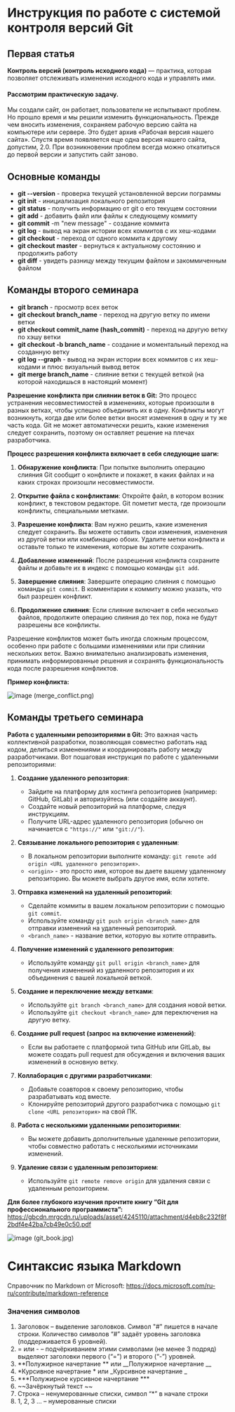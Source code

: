 # Инструкция по работе с системой контроля версий Git

## Первая статья

**Контроль версий (контроль исходного кода)** — практика, которая позволяет отслеживать
изменения исходного кода и управлять ими.

#### **Рассмотрим практическую задачу.**
Мы создали сайт, он работает, пользователи не испытывают проблем. Но прошло время и мы
решили изменить функциональность. Прежде чем вносить изменения, сохраняем рабочую версию
сайта на компьютере или сервере. Это будет архив «Рабочая версия нашего сайта». Спустя время
появляется еще одна версия нашего сайта, допустим, 2.0. При возникновении проблем всегда
можно откатиться до первой версии и запустить сайт заново.

## Основные команды

* **git --version** - проверка текущей установленной
версии пограммы
* **git init** - инициализация локального репозитория
* **git status** - получить информацию от git о его текущем состоянии
* **git add** - добавить файл или файлы к следующему коммиту
* **git commit** -m "new message" - создание коммита
* **git log** - вывод на экран истории всех коммитов с их хеш-кодами
* **git checkout** - переход от одного коммита к другому
* **git checkout master** - вернуться к актуальному состоянию и продолжить работу
* **git diff** - увидеть разницу между текущим файлом и закоммиченным файлом

## Команды второго семинара

* **git branch** - просмотр всех веток
* **git checkout branch_name** - переход на другую ветку по имени ветки
* **git checkout commit_name (hash_commit)** - переход на другую ветку по хэшу ветки
* **git checkout -b branch_name** - создание и моментальный переход на созданную ветку
* **git log --graph** - вывод на экран истории всех коммитов с их хеш-кодами и плюс визуальный вывод веток
* **git merge branch_name** - слияние ветки с текущей веткой (на которой находишься в настоящий момент)

**Разрешение конфликта при слиянии веток в Git:**
Это процесс устранения несовместимостей в изменениях, которые произошли в разных ветках, чтобы успешно объединить их в одну. Конфликты могут возникнуть, когда две или более ветки вносят изменения в одну и ту же часть кода. Git не может автоматически решить, какие изменения следует сохранить, поэтому он оставляет решение на плечах разработчика.

**Процесс разрешения конфликта включает в себя следующие шаги:**

1. **Обнаружение конфликта**: При попытке выполнить операцию слияния Git сообщит о конфликте и покажет, в каких файлах и на каких строках произошли несовместимости.

2. **Открытие файла с конфликтами**: Откройте файл, в котором возник конфликт, в текстовом редакторе. Git пометит места, где произошли конфликты, специальными метками.

3. **Разрешение конфликта**: Вам нужно решить, какие изменения следует сохранить. Вы можете оставить свои изменения, изменения из другой ветки или комбинацию обоих. Удалите метки конфликта и оставьте только те изменения, которые вы хотите сохранить.

4. **Добавление изменений**: После разрешения конфликта сохраните файлы и добавьте их в индекс с помощью команды `git add`.

5. **Завершение слияния**: Завершите операцию слияния с помощью команды `git commit`. В комментарии к коммиту можно указать, что был разрешен конфликт.

6. **Продолжение слияния**: Если слияние включает в себя несколько файлов, продолжите операцию слияния до тех пор, пока не будут разрешены все конфликты.

Разрешение конфликтов может быть иногда сложным процессом, особенно при работе с большими изменениями или при слиянии нескольких веток. Важно внимательно анализировать изменения, принимать информированные решения и сохранять функциональность кода после разрешения конфликтов.

**Пример конфликта:**

![image (merge_conflict.png)](merge_conflict.png)

## Команды третьего семинара

**Работа с удаленными репозиториями в Git:**
Это важная часть коллективной разработки, позволяющая совместно работать над кодом, делиться изменениями и координировать работу между разработчиками. Вот пошаговая инструкция по работе с удаленными репозиториями:

1. **Создание удаленного репозитория**:
   * Зайдите на платформу для хостинга репозиториев (например: GitHub, GitLab) и авторизуйтесь (или создайте аккаунт).
   * Создайте новый репозиторий на платформе, следуя инструкциям.
   * Получите URL-адрес удаленного репозитория (обычно он начинается с `"https://"` или `"git://"`).

2. **Связывание локального репозитория с удаленным**:
   * В локальном репозитории выполните команду: `git remote add origin <URL удаленного репозитория>`.
   * `<origin>` - это просто имя, которое вы даете вашему удаленному репозиторию. Вы можете выбрать другое имя, если хотите.

3. **Отправка изменений на удаленный репозиторий**:
   * Сделайте коммиты в вашем локальном репозитории с помощью `git commit`.
   * Используйте команду `git push origin <branch_name>` для отправки изменений на удаленный репозиторий.
   * `<branch_name>` - название ветки, которую вы хотите отправить.

4. **Получение изменений с удаленного репозитория**:
   * Используйте команду `git pull origin <branch_name>` для получения изменений из удаленного репозитория и их объединения с вашей локальной веткой.

5. **Создание и переключение между ветками**:
   * Используйте `git branch <branch_name>` для создания новой ветки.
   * Используйте `git checkout <branch_name>` для переключения на другую ветку.

6. **Создание pull request (запрос на включение изменений)**:
   * Если вы работаете с платформой типа GitHub или GitLab, вы можете создать pull request для обсуждения и включения ваших изменений в основную ветку.

7. **Коллаборация с другими разработчиками**:
   * Добавьте соавторов к своему репозиторию, чтобы разрабатывать код вместе.
   * Клонируйте репозиторий другого разработчика с помощью `git clone <URL репозитория>` на свой ПК.

8. **Работа с несколькими удаленными репозиториями**:
   * Вы можете добавить дополнительные удаленные репозитории, чтобы совместно работать с несколькими источниками изменений.

9. **Удаление связи с удаленным репозиторием**:
   * Используйте `git remote remove origin` для удаления связи с удаленным репозиторием.

**Для более глубокого изучения прочтите книгу “Git для профессионального программиста”:**
https://gbcdn.mrgcdn.ru/uploads/asset/4245110/attachment/d4eb8c232f8f2bdf4e42ba7cb49e0c50.pdf

![image (git_book.jpg)](git_book.jpg)

# Синтаксис языка Markdown

Справочник по Markdown от Microsoft:
https://docs.microsoft.com/ru-ru/contribute/markdown-reference

### Значения символов

1. Заголовок – выделение заголовков. Символ "#" пишется в начале строки. Количество символов “#” задаёт уровень заголовка (поддерживается 6 уровней).
2. = или - – подчёркиванием этими символами (не менее 3 подряд) выделяют заголовки первого (“=”) и второго (“-”) уровней.
3. **Полужирное начертание ** или __Полужирное начертание __
4. *Курсивное начертание * или _Курсивное начертание _
5. ***Полужирное курсивное начертание ***
6. ~~Зачёркнутый текст ~~
7. Строка – ненумерованные списки, символ “*” в начале строки
8. 1, 2, 3 … – нумерованные списки